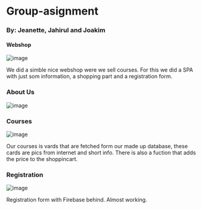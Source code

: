 # Group-asignment 
### By: Jeanette, Jahirul and Joakim

#### Webshop

![image](https://user-images.githubusercontent.com/89445183/191569515-b61503d2-fad8-4b41-a6d6-bca6c864fff5.png)

We did a simble nice webshop were we sell courses. For this we did a SPA with just som information, a shopping part and a registration form. 

### About Us 

![image](https://user-images.githubusercontent.com/89445183/191569846-50630682-4bd8-46a5-830b-337b2d854f6a.png)

### Courses

![image](https://user-images.githubusercontent.com/89445183/191570120-8645ba08-d6fc-4339-8bb1-6f2ee73ff114.png)

Our courses is vards that are fetched form our made up database, these cards are pics from internet and short info. 
There is also a fuction that adds the price to the shoppincart.

### Registration

![image](https://user-images.githubusercontent.com/89445183/191615234-211db474-c1f1-4368-bf04-86d5d80bb990.png)

Registration form with Firebase behind. Almost working. 

